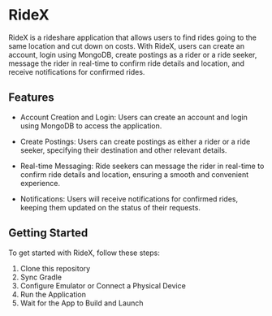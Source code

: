 # RideX

RideX is a rideshare application that allows users to find rides going to the same location and cut down on costs. With RideX, users can create an account, login using MongoDB, create postings as a rider or a ride seeker, message the rider in real-time to confirm ride details and location, and receive notifications for confirmed rides.

## Features

- Account Creation and Login: Users can create an account and login using MongoDB to access the application.

- Create Postings: Users can create postings as either a rider or a ride seeker, specifying their destination and other relevant details.

- Real-time Messaging: Ride seekers can message the rider in real-time to confirm ride details and location, ensuring a smooth and convenient experience.

- Notifications: Users will receive notifications for confirmed rides, keeping them updated on the status of their requests.

## Getting Started

To get started with RideX, follow these steps:
1. Clone this repository
2. Sync Gradle
3. Configure Emulator or Connect a Physical Device
4. Run the Application
5. Wait for the App to Build and Launch 
